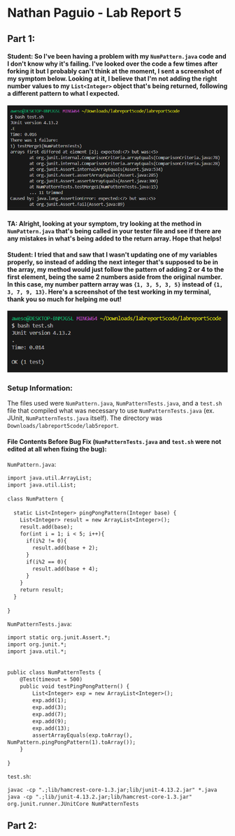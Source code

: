# Nathan Paguio - Lab Report 5

## Part 1:

#### Student: So I've been having a problem with my `NumPattern.java` code and I don't know why it's failing. I've looked over the code a few times after forking it but I probably can't think at the moment, I sent a screenshot of my symptom below. Looking at it, I believe that I'm not adding the right number values to my `List<Integer>` object that's being returned, following a different pattern to what I expected.

![Image](ArraySymptom.png)

#### TA: Alright, looking at your symptom, try looking at the method in `NumPattern.java` that's being called in your tester file and see if there are any mistakes in what's being added to the return array. Hope that helps!

#### Student: I tried that and saw that I wasn't updating one of my variables properly, so instead of adding the next integer that's supposed to be in the array, my method would just follow the pattern of adding 2 or 4 to the first element, being the same 2 numbers aside from the original number. In this case, my number pattern array was `{1, 3, 5, 3, 5}` instead of `{1, 3, 7, 9, 13}`. Here's a screenshot of the test working in my terminal, thank you so much for helping me out!

![Image](ProperOutput.png)

### Setup Information:
The files used were `NumPattern.java`, `NumPatternTests.java`, and a `test.sh` file that compiled what was necessary to use `NumPatternTests.java` (ex. JUnit, `NumPatternTests.java` itself). The directory was `Downloads/labreport5code/lab5report`.

#### File Contents Before Bug Fix (`NumPatternTests.java` and `test.sh` were not edited at all when fixing the bug):
`NumPattern.java`:
```
import java.util.ArrayList;
import java.util.List;

class NumPattern {

  static List<Integer> pingPongPattern(Integer base) {
    List<Integer> result = new ArrayList<Integer>();
    result.add(base);
    for(int i = 1; i < 5; i++){
      if(i%2 != 0){
        result.add(base + 2);
      }
      if(i%2 == 0){
        result.add(base + 4);
      }
    }
    return result;
  }

}

```
`NumPatternTests.java`:
```
import static org.junit.Assert.*;
import org.junit.*;
import java.util.*;


public class NumPatternTests {
	@Test(timeout = 500)
	public void testPingPongPattern() {
		List<Integer> exp = new ArrayList<Integer>();
		exp.add(1);
		exp.add(3);
		exp.add(7);
		exp.add(9);
		exp.add(13);
		assertArrayEquals(exp.toArray(), NumPattern.pingPongPattern(1).toArray());
	}

}

```
`test.sh`:
```
javac -cp ".;lib/hamcrest-core-1.3.jar;lib/junit-4.13.2.jar" *.java
java -cp ".;lib/junit-4.13.2.jar;lib/hamcrest-core-1.3.jar" org.junit.runner.JUnitCore NumPatternTests
```

## Part 2:
